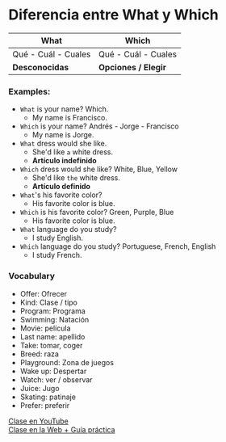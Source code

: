 # Diferencia entre What y Which 

|What                |Which               |
|--------------------|--------------------|
|Qué - Cuál - Cuales |Qué - Cuál - Cuales | 
|**Desconocidas**    |**Opciones / Elegir** |
### Examples:

- `What` is your name? Which.
	- My name is Francisco.
- `Which` is your name? Andrés - Jorge - Francisco  
	- My name is Jorge. 
- `What` dress would she like. 
	- She'd like `a` white dress. 
	- **Artículo indefinido** 
- `Which` dress would she like? White, Blue, Yellow
	- She'd like `the` white dress. 
	- **Artículo definido**
- `What`'s his favorite color? 
	- His favorite color is blue.
- `Which` is his favorite color? Green, Purple, Blue
	- His favorite color is blue.
- `What` language do you study?
	- I study English.
- `Which` language do you study? Portuguese, French, English 
	- I study French. 

### Vocabulary 
- Offer: Ofrecer 
- Kind: Clase / tipo 
- Program: Programa 
- Swimming: Natación 
- Movie: película  
- Last name: apellido  
- Take: tomar, coger 
- Breed: raza 
- Playground: Zona de juegos 
- Wake up: Despertar  
- Watch: ver / observar 
- Juice: Jugo 
- Skating: patinaje 
- Prefer: preferir  

[Clase en YouTube](https://www.youtube.com/watch?v=v5yzS5kX5-4&list=PLgrNDDl9MxYmUmf19zPiljdg8FKIRmP78&index=40)  
[Clase en la Web + Guía práctica](https://www.pacho8a.com/ingl%C3%A9s/curso-ingl%C3%A9s-nivel-b%C3%A1sico/lecci%C3%B3n-35/)